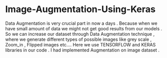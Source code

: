 # Image-Augmentation-Using-Keras

Data Augmentation is very crucial part in now a days . Because when we have small amount of data we might not get  good results from our models . So we can increase our dataset  through Data Augmentation technique , where we generate different types of possible images like grey scale , Zoom_in , Flipped images etc.... Here  we use TENSORFLOW and KERAS libraries in our code . I had implemented Augmentation on image dataset .
